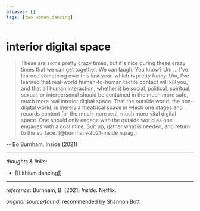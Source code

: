 ```yaml
---
aliases: []
tags: [two_women_dancing]
---
```


# interior digital space 
> These are some pretty crazy times, but it's nice during these crazy times that we can get together. We can laugh. You know? Um ... 
> I've learned something over this last year, which is pretty funny. Um, I've learned that real-world human-to-human tactile contact will kill you, and that all human interaction, whether it be social, political, spiritual, sexual, or interpersonal should be contained in the much more safe, much more real interior digital space. That the outside world, the non-digital world, is merely a theatrical space in which one stages and records content for the much more real, much more vital digital space. One should only engage with the outside world as one engages with a coal mine. Suit up, gather what is needed, and return to the surface. [@burnham-2021-inside n.pag.]

-- Bo Burnham, Inside (2021) 



---

_thoughts & links:_

- [[Lithium dancing]]


---

_reference:_ Burnham, B. (2021) _Inside_. Netflix.

_original source/found:_ recommended by Shannon Bott